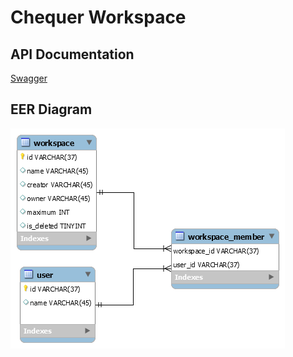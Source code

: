# Chequer Workspace

## API Documentation
[Swagger](http://petstore.swagger.io/?url=https://raw.githubusercontent.com/plurdis/chequerworkspace/master/docs.yml#/)

## EER Diagram

![](blob/model.png)
